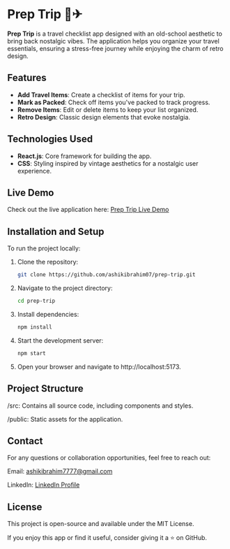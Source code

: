 # Prep Trip  💼✈

**Prep Trip** is a travel checklist app designed with an old-school aesthetic to bring back nostalgic vibes. The application helps you organize your travel essentials, ensuring a stress-free journey while enjoying the charm of retro design.  

## Features  
- **Add Travel Items**: Create a checklist of items for your trip.  
- **Mark as Packed**: Check off items you've packed to track progress.  
- **Remove Items**: Edit or delete items to keep your list organized.  
- **Retro Design**: Classic design elements that evoke nostalgia.  

## Technologies Used  
- **React.js**: Core framework for building the app.  
- **CSS**: Styling inspired by vintage aesthetics for a nostalgic user experience.  

## Live Demo  
Check out the live application here: [Prep Trip Live Demo](https://prep-trip.vercel.app/)  

## Installation and Setup  
To run the project locally:  
1. Clone the repository:  
   ```bash
   git clone https://github.com/ashikibrahim07/prep-trip.git
    ```
2. Navigate to the project directory:
   ```bash
   cd prep-trip
   ```
3. Install dependencies:
   ```bash
   npm install
   ```
4. Start the development server:
   ```bash
   npm start
   ```

5. Open your browser and navigate to http://localhost:5173.

## Project Structure
/src: Contains all source code, including components and styles.

/public: Static assets for the application.

## Contact
For any questions or collaboration opportunities, feel free to reach out:

Email: ashikibrahim7777@gmail.com

LinkedIn: [LinkedIn Profile](https://www.linkedin.com/in/ashik-ibrahim-s/)

## License
This project is open-source and available under the MIT License.

If you enjoy this app or find it useful, consider giving it a ⭐️ on GitHub.
